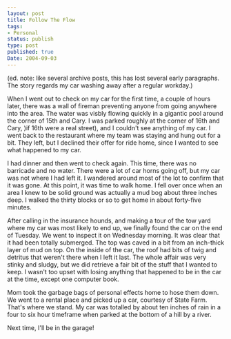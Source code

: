 ```yaml
---
layout: post
title: Follow The Flow
tags:
- Personal
status: publish
type: post
published: true
Date: 2004-09-03
---
```

(ed. note: like several archive posts, this has lost several early paragraphs.  The story regards my car washing away after a regular workday.)

When I went out to check on my car for the first time, a couple of hours later, there was a wall of fireman preventing anyone from going anywhere into the area.  The water was visbly flowing quickly in a gigantic pool around the corner of 15th and Cary.  I was parked roughly at the corner of 16th and Cary, )if 16th were a real street), and I couldn't see anything of my car.  I went back to the restaurant where my team was staying and hung out for a bit.  They left, but I declined their offer for ride home, since I wanted to see what happened to my car.

I had dinner and then went to check again.  This time, there was no barricade and no water.  There were a lot of car horns going off, but my car was not where I had left it.  I wandered around most of the lot to confirm that it was gone.  At this point, it was time to walk home.  I fell over once when an area I knew to be solid ground was actually a mud bog about three inches deep.  I walked the thirty blocks or so to get home in about forty-five minutes.

After calling in the insurance hounds, and making a tour of the tow yard where my car was most likely to end up, we finally found the car on the end of Tuesday.  We went to inspect it on Wednesday morning.  It was clear that it had been totally submerged.  The top was caved in a bit from an inch-thick layer of mud on top.  On the inside of the car, the roof had bits of twig and detritus that weren't there when I left it last.  The whole affair was very stinky and sludgy, but we did retrieve a fair bit of the stuff that I wanted to keep.  I wasn't too upset with losing anything that happened to be in the car at the time, except one computer book.

Mom took the garbage bags of personal effects home to hose them down.  We went to a rental place and picked up a car, courtesy of State Farm.  That's where we stand.  My car was totalled by about ten inches of rain in a four to six hour timeframe when parked at the bottom of a hill by a river.

Next time, I'll be in the garage!

